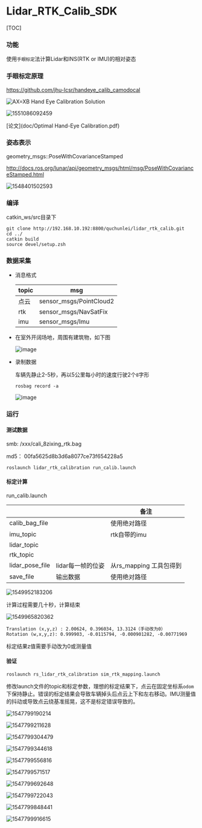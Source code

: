 # Lidar_RTK_Calib_SDK
[TOC]



### 功能 

使用`手眼标定`法计算Lidar和INS(RTK or IMU)的相对姿态



### 手眼标定原理

https://github.com/jhu-lcsr/handeye_calib_camodocal

![            AX=XB Hand Eye Calibration Solution](assets/687474703a2f2f692e737461636b2e696d6775722e636f6d2f77644f79672e6a7067.jpeg) 

![1551086092459](assets/1551086092459.png)

[论文](doc/Optimal Hand-Eye Calibration.pdf)

### 姿态表示

geometry_msgs::PoseWithCovarianceStamped

http://docs.ros.org/lunar/api/geometry_msgs/html/msg/PoseWithCovarianceStamped.html

![1548401502593](assets/1548401502593.png)

### 编译

catkin_ws/src目录下

```shell
git clone http://192.168.10.192:8800/quchunlei/lidar_rtk_calib.git
cd ../
catkin build
source devel/setup.zsh 
```

### 数据采集

- 消息格式

  | topic | msg                     |
  | ----- | ----------------------- |
  | 点云  | sensor_msgs/PointCloud2 |
  | rtk   | sensor_msgs/NavSatFix   |
  | imu   | sensor_msgs/Imu         |

  

- 在室外开阔场地，周围有建筑物，如下图

  ![image](assets/image.png)

- 录制数据

  车辆先静止2-5秒，再以5公里每小时的速度行驶2个`8`字形

  ```shell
  rosbag record -a 
  ```

  ![image](assets/image-1549942026684.png)

### 运行

#### 测试数据

smb: /xxx/cali_8zixing_rtk.bag

md5： 00fa5625d8b3d6a8077ce73f654228a5



```shell
roslaunch lidar_rtk_calibration run_calib.launch

```

#### 标定计算 

run_calib.launch

|                 |                   | 备注                    |
| --------------- | ----------------- | ----------------------- |
| calib_bag_file  |                   | 使用绝对路径            |
| imu_topic       |                   | rtk自带的imu            |
| lidar_topic     |                   |                         |
| rtk_topic       |                   |                         |
| lidar_pose_file | lidar每一帧的位姿 | 从rs_mapping 工具包得到 |
| save_file       | 输出数据          | 使用绝对路径            |

![1549952183206](assets/1549952183206.png)

计算过程需要几十秒，计算结束



![1549965820362](assets/1549965820362.png)

```shell
Translation (x,y,z) : 2.00624, 0.396034, 13.3124（手动改为0）
Rotation (w,x,y,z): 0.999903, -0.0115794, -0.000901282, -0.00771969

```

标定结果z值需要手动改为0或测量值

####  验证

```shell
roslaunch rs_lidar_rtk_calibration sim_rtk_mapping.launch
```

修改launch文件的topic和标定参数，理想的标定结果下，点云在固定坐标系`odom`下保持静止。错误的标定结果会导致车辆掉头后点云上下和左右移动。IMU测量值的抖动或导致点云绕基准摇晃，这不是标定错误导致的。



![1547799190214](assets/1547799190214.png)

![1547799211628](assets/1547799211628.png)

![1547799304479](assets/1547799304479.png)

![1547799344618](assets/1547799344618.png)

![1547799556816](assets/1547799556816.png)

![1547799571517](assets/1547799571517.png)

![1547799692648](assets/1547799692648.png)

![1547799722043](assets/1547799722043.png)

![1547799848441](assets/1547799848441.png)

![1547799916615](assets/1547799916615.png)